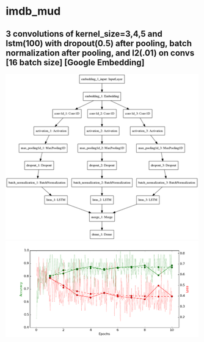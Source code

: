 # imdb_mud

## 3 convolutions of kernel_size=3,4,5 and lstm(100) with dropout(0.5) after pooling, batch normalization after pooling, and l2(.01) on convs [16 batch size] [Google Embedding]

![diagram](https://github.com/ayenter/imdb_mud/blob/master/model_23/m23_diagram.png)
![graph](https://github.com/ayenter/imdb_mud/blob/master/model_23/m23_r1_e10_graph.png)
